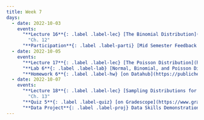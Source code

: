 ```yaml
---
title: Week 7
days:
  - date: 2022-10-03
    events:
      "**Lecture 16**{: .label .label-lec} [The Binomial Distribution](https://ph142-ucb.github.io/fa22/src/lec/016_Discrete-distns.pdf)":
        "Ch. 12"
      "**Participation**{: .label .label-parti} [Mid Semester Feedback Survey](https://forms.gle/HAWJTkZgtzH2GtEy9)":
  - date: 2022-10-05
    events:
      "**Lecture 17**{: .label .label-lec} [The Poisson Distribution](https://ph142-ucb.github.io/fa22/src/lec/017_Poisson-distrn.pdf)": 
      "**Lab 6**{: .label .label-lab} [Normal, Binomial, and Poisson Distributions](https://publichealth.datahub.berkeley.edu/hub/user-redirect/git-pull?repo=https%3A%2F%2Fgithub.com%2Fph142-ucb%2Fph142-fa22&urlpath=rstudio%2F&branch=main) (Due October 7)":
      "**Homework 6**{: .label .label-hw} [on Datahub](https://publichealth.datahub.berkeley.edu/hub/user-redirect/git-pull?repo=https%3A%2F%2Fgithub.com%2Fph142-ucb%2Fph142-fa22&urlpath=rstudio%2F&branch=main) ([Solutions](https://ph142-ucb.github.io/fa22/src/hw-sol/hw06-sol.pdf))":
  - date: 2022-10-07
    events:
      "**Lecture 18**{: .label .label-lec} [Sampling Distributions for a Mean and Proportion; Central Limit Theorem](https://ph142-ucb.github.io/fa22/src/lec/018_Sampling-distns.pdf)":
        "Ch. 13"
      "**Quiz 5**{: .label .label-quiz} [on Gradescope](https://www.gradescope.com/courses/412128/assignments/2326863) (Due 5:00 PM PST)":
      "**Data Project**{: .label .label-proj} Data Skills Demonstration Part I (Due 5:00 PM PST)":
---
```

